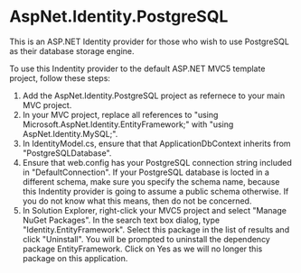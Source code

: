 AspNet.Identity.PostgreSQL
==========================

This is an ASP.NET Identity provider for those who wish to use PostgreSQL as their database storage engine.

To use this Indentity provider to the default ASP.NET MVC5 template project, follow these steps:

1. Add the AspNet.Identity.PostgreSQL project as refernece to your main MVC project.
2. In your MVC project, replace all references to "using Microsoft.AspNet.Identity.EntityFramework;" with "using AspNet.Identity.MySQL;".
3. In IdentityModel.cs, ensure that that ApplicationDbContext inherits from "PostgreSQLDatabase".
4. Ensure that web.config has your PostgreSQL connection string included in "DefaultConnection". If your PostgreSQL database is locted in a different schema, make sure you specify the schema name, because this Indentity provider is going to assume a public schema otherwise. If you do not know what this means, then do not be concerned.
5. In Solution Explorer, right-click your MVC5 project and select "Manage NuGet Packages". In the search text box dialog, type "Identity.EntityFramework". Select this package in the list of results and click "Uninstall". You will be prompted to uninstall the dependency package EntityFramework. Click on Yes as we will no longer this package on this application.
